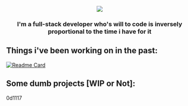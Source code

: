<p align="center">
  <a href="https://github.com/DenverCoder1/readme-typing-svg"><img src="https://readme-typing-svg.herokuapp.com?color=%2336BCF7&width=430&lines=I+seriously+don't+know+what+to+put+here"></a>
  <h3  align="center">I'm a full-stack developer who's will to code is inversely proportional to the time i have for it</h3>
</p>

## Things i've been working on in the past:
[![Readme Card](https://github-readme-stats.vercel.app/api/pin/?username=daim0&repo=CTPBot&theme=react&bg_color=https://github.com/Manuel-530&hide_border=true&show_owner=true)](https://github.com/daim0/CTPBot)

## Some dumb projects [WIP or Not]:
0d1117
